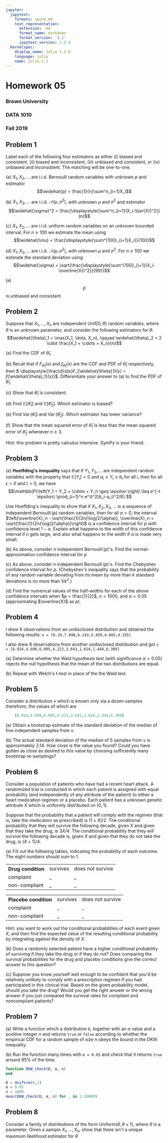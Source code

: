 ```yaml
---
jupyter:
  jupytext:
    formats: ipynb,md
    text_representation:
      extension: .md
      format_name: markdown
      format_version: '1.1'
      jupytext_version: 1.2.4
  kernelspec:
    display_name: Julia 1.2.0
    language: julia
    name: julia-1.2
---
```


<style>
@media print
{
h2 {page-break-before:always}
}
</style>

# Homework 05

### Brown University  
### DATA 1010  
### Fall 2019


## Problem 1

Label each of the following four estimators as either (i) biased and
  consistent, (ii) biased and inconsistent, (iii) unbiased and
  consistent, or (iv) unbiased and inconsistent.  The matching will be
  one-to-one.

(a) $X_1, X_2, \ldots$ are i.i.d. Bernoulli random variables with
    unknown $p$ and estimator 
    $$\widehat{p} = \frac{1}{n}\sum^n_{i=1}X_i$$

(b) $X_1, X_2, \ldots$ are i.i.d. $\mathcal{N}(\mu,\sigma^2)$, with
    unknown $\mu$ and $\sigma^2$ and estimator 
    $$\widehat{\sigma}^2 = \frac{\displaystyle{\sum^n_{i=1}(X_i-\bar{X})^2}}{n}$$

(c) $X_1, X_2, \ldots$ are i.i.d. uniform random variables on an
    unknown bounded interval. For $n\geq 100$ we estimate the
    mean using
    $$\widehat{\mu} = \frac{\displaystyle{\sum^{100}_{i=1}X_i}}{100}$$
    
(d) $X_1, X_2, \ldots$ are i.i.d. $\mathcal{N}(\mu,\sigma^2)$, with
    unknown $\mu$ and $\sigma^2$. For $n\geq 100$ we estimate the
    standard deviation using
    $$\widehat{\sigma} = \sqrt{\frac{\displaystyle{\sum^{100}_{i=1}(X_i-\overline{X})^2}}{99}}$$


(a) $$\widehat{p}$$ is unbiased and consistant. 

<!-- #region -->
## Problem 2

Suppose that $X_1, \dots, X_n$ are independent
  $\mathrm{Unif}[0, \theta]$ random variables, where $\theta$ is an
  unknown parameter, and consider the
  following estimators for $\theta$: 
  $$\widehat{\theta}_1 = \max(X_1, \dots, X_n),  \qquad \widehat{\theta}_2 = 2 \cdot \frac{X_1 + \cdots + X_n}{n}$$


(a) Find the CDF of $\widehat{\theta}_1$. 

(b) Recall that if $F_{\widehat{\theta}_1}(x)$ and
    $f_{\widehat{\theta}_1}(x)$ are the CDF and PDF of
    $\widehat{\theta}_1$ respectively,
    then $
    \displaystyle{\frac{d}{dx}F_{\widehat{\theta}_1}(x) =
      f_{\widehat{\theta}_1}(x)}$.
    Differentiate your answer to (a) to find the PDF of $\widehat{\theta}_1$. 

(c) Show that $\widehat{\theta}_1$ is consistent. 

(d) Find $\mathbb{E}\left[{\widehat{\theta}_1}\right]$ and
    $\mathbb{E}\left[\widehat{\theta}_2\right].$ Which estimator is biased? 

(e) Find $\operatorname{Var}\left({\widehat{\theta}_1}\right)$ and
    $\operatorname{Var}\left(\widehat{\theta}_2\right).$ Which estimator has lower
    variance? 

(f) Show that the mean squared error of $\widehat{\theta}_1$
    is less than the mean squared error of $\widehat{\theta}_2$
    whenever $n \geq 3$. 
    
Hint: this problem is pretty calculus intensive. SymPy is your friend.
<!-- #endregion -->

## Problem 3

(a) **Hoeffding's inequality** says that if
    $Y_1, Y_2, \ldots$ are independent random variables with the
    property that $\mathbb{E}[Y_i] = 0$ and $a_i \leq Y_i \leq b_i$ for all
    $i$, then for all $\epsilon>0$ and $t > 0$, we have
    $$\mathbb{P}\left(Y_1 + Y_2 + \cdots + Y_n \geq \epsilon \right) \leq
      e^{-t \epsilon} \prod_{i=1}^n e^{t^2(b_i-a_i)^2/8}.$$
    
   Use Hoeffding's inequality to show that if $X_1, X_2, X_3, \ldots$
    is a sequence of independent $\operatorname{Bernoulli}(p)$ random
    variables, then for all $\alpha > 0$, the interval
    $\left(\overline{X}_n - \sqrt{\frac{1}{2n}\log(2/\alpha)},
      \overline{X}_n + \sqrt{\frac{1}{2n}\log(2/\alpha)}\right)$ is a
    confidence interval for $p$ with confidence level $1 -
    \alpha$. Explain what happens to the width of this confidence
    interval if $n$ gets large, and also what happens to the width
    if $\alpha$ is made very small.
    
(b) As above, consider $n$ independent
    $\operatorname{Bernoulli}(p)$'s. Find the normal-approximation
    confidence interval for $p$

(c) As above, consider $n$ independent
    $\operatorname{Bernoulli}(p)$'s. Find the Chebyshev confidence
    interval for $p$. (Chebyshev's inequality says that the probability of any random variable deviating from its mean by more than $k$ standard deviations is no more than $1/k^2$.)

(d) Find the numerical values of the half-widths for each of the
    above confidence intervals when $p = \frac{1}{2}$, $n = 1000$, and
    $\alpha = 0.05$ (approximating $\overline{X}$ as $p$). 


## Problem 4

I drew 6 observations from an undisclosed distribution and obtained the following results:
  `u = [6.19,7.048,6.143,5.459,4.603,4.335]`
  
I also drew 8 observations from another undisclosed distribution and got 
  `v = [8.924,4.698,6.095,4.223,3.643,1.624,1.444,6.309]`
  
(a) Determine whether the Wald hypothesis test (with significance $\alpha = 0.05$) rejects the null hypothesis that the mean of the two distributions are equal. 

(b) Repeat with Welch's t-test in place of the the Wald test. 

<!-- #region -->
## Problem 5

Consider a distribution $\nu$ which is known only via a dozen samples therefrom, the values of which are
```julia
    [8.924,4.698,6.095,4.223,3.643,1.624,1.444,6.309]
```

(a) Obtain a bootstrap estimate of the standard deviation of the
    median of five independent samples from $\nu$.

(b) The actual standard deviation of the median of 5 samples from
    $\nu$ is approximately 2.14. How close is the value you found?
    Could you have gotten as close as desired to this value by
    choosing sufficiently many bootstrap re-samplings?
<!-- #endregion -->

## Problem 6

Consider a population of patients who have had a recent heart attack. A randomized trial is conducted in which each patient is assigned with equal probability (and independently of any attribute of the patient) to either a heart medication regimen or a placebo. Each patient has a unknown genetic attribute $X$ which is uniformly distributed on $[0,1]$.

Suppose that the probability that a patient will comply with the regimen (that is, take the medication as prescribed) is $(1+X)/2$. The conditional probability that they will survive the following decade, given $X$ and given that they take the drug, is $3X/4$. The conditional probability that they will survive the following decade is, given $X$ and given that they do not take the drug, is $(X+1)/4$.

(a) Fill out the following tables, indicating the probability of each outcome. The eight numbers should sum to 1. 

<table>
  <tr>
    <th>Drug condition</th>
    <td>survives</td>
    <td>does not survive</td>
  </tr>
  <tr>
    <td>complaint</td>
    <td>_</td>
    <td>_</td>
  </tr>
  <tr>
    <td>non-compliant</td>
    <td>_</td>
    <td>_</td>
  </tr>
</table>
<table>
  <tr>
    <th>Placebo condition</th>
    <td>survives</td>
    <td>does not survive</td>
  </tr>
  <tr>
    <td>complaint</td>
    <td>_</td>
    <td>_</td>
  </tr>
  <tr>
    <td>non-compliant</td>
    <td>_</td>
    <td>_</td>
  </tr>
</table>

Hint: you want to work out the conditional probabilities of each event given $X$, and then find the expected value of the resulting conditional probability by integrating against the density of $X$. 

(b) Does a randomly selected patient have a higher conditional probability of surviving if they take the drug or if they do not? Does comparing the survival probabilities for the drug and placebo conditions give the correct answer to this question?

(c) Suppose you know yourself well enough to be confident that you'd be relatively unlikely to comply with a prescription regimen if you had participated in this clinical trial. Based on the given probability model, should you take the drug? Would you get the right answer or the wrong answer if you just compared the survival rates for compliant and noncompliant patients?


## Problem 7

(a) Write a function which a distribution `D`, together with an $\alpha$ value and a positive integer $n$ and returns `true` or `false` according to whether the empirical CDF for a random sample of size $n$ obeys the bound in the DKW inequality. 

(b) Run the function many times with `α = 0.05` and check that it returns `true` around 95% of the time. 

```julia
function DKW_check(D, α, n)
end
```

```julia
D = Uniform(0,1)
α = 0.05
n = 1000
mean(DKW_check(D, α, n) for _ in 1:10000)
```

## Problem 8

Consider a family of distributions of the form $\mathrm{Uniform}(\theta, \theta+1)$, where $\theta$ is a parameter. Given a sample $X_1, \ldots, X_n$, show that there isn't a unique maximum likelihood estimator for $\theta$
